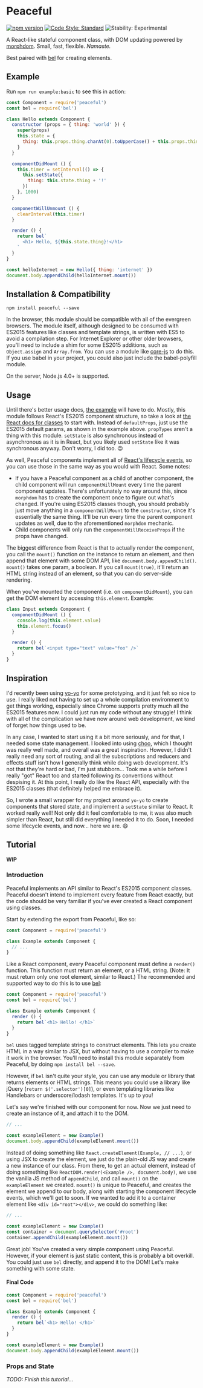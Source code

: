 # Peaceful

[![npm version](https://img.shields.io/npm/v/peaceful.svg?maxAge=2592000)](https://www.npmjs.com/package/peaceful)
[![Code Style: Standard](https://img.shields.io/badge/code%20style-standard-brightgreen.svg)](http://standardjs.com/)
![Stability: Experimental](https://img.shields.io/badge/stability-experimental-orange.svg)

A React-like stateful component class, with DOM updating powered by [morphdom](https://github.com/patrick-steele-idem/morphdom). Small, fast, flexible. *Namaste.*

Best paired with [bel](https://github.com/shama/bel) for creating elements.

## Example

Run `npm run example:basic` to see this in action:
```js
const Component = require('peaceful')
const bel = require('bel')

class Hello extends Component {
  constructor (props = { thing: 'world' }) {
    super(props)
    this.state = {
      thing: this.props.thing.charAt(0).toUpperCase() + this.props.thing.slice(1)
    }
  }

  componentDidMount () {
    this.timer = setInterval(() => {
      this.setState({
        thing: this.state.thing + '!'
      })
    }, 1000)
  }

  componentWillUnmount () {
    clearInterval(this.timer)
  }

  render () {
    return bel`
      <h1> Hello, ${this.state.thing}!</h1>
    `
  }
}

const helloInternet = new Hello({ thing: 'internet' })
document.body.appendChild(helloInternet.mount())
```

## Installation & Compatibility

```
npm install peaceful --save
```

In the browser, this module should be compatible with all of the evergreen browsers. The module itself, although designed to be consumed with ES2015 features like classes and template strings, is written with ES5 to avoid a compilation step. For Internet Explorer or other older browsers, you'll need to include a shim for some ES2015 additions, such as `Object.assign` and `Array.from`. You can use a module like [core-js](https://github.com/zloirock/core-js) to do this. If you use babel in your project, you could also just include the babel-polyfill module.

On the server, Node.js 4.0+ is supported.

## Usage

Until there's better usage docs, [the example](#example) will have to do. Mostly, this module follows React's ES2015 component structure, so take a look at [the React docs for classes](https://facebook.github.io/react/docs/reusable-components.html#es6-classes) to start with. Instead of `defaultProps`, just use the ES2015 default params, as shown in the example above. `propTypes` aren't a thing with this module. `setState` is also synchronous instead of asynchronous as it is in React, but you likely used `setState` like it was synchronous anyway. Don't worry, I did too. :wink:

As well, Peaceful components implement all of [React's lifecycle events](https://facebook.github.io/react/docs/component-specs.html#lifecycle-methods), so you can use those in the same way as you would with React. Some notes:

* If you have a Peaceful component as a child of another component, the child component will run `componentWillMount` every time the parent component updates. There's unfortunately no way around this, since `morphdom` has to create the component once to figure out what's changed. If you're using ES2015 classes though, you should probably just move anything in a `componentWillMount` to the `constructor`, since it's essentially the same thing. It'll be run every time the parent component updates as well, due to the aforementioned `morphdom` mechanic.
* Child components will only run the `componentWillReceiveProps` if the props have changed.

The biggest difference from React is that to actually render the component, you call the `mount()` function on the instance to return an element, and then append that element with some DOM API, like `document.body.appendChild()`. `mount()` takes one param, a boolean. If you call `mount(true)`, it'll return an HTML string instead of an element, so that you can do server-side rendering.

When you've mounted the component (i.e. on `componentDidMount`), you can get the DOM element by accessing `this.element`. Example:

```js
class Input extends Component {
  componentDidMount () {
    console.log(this.element.value)
    this.element.focus()
  }

  render () {
    return bel`<input type="text" value="foo" />`
  }
}
```

## Inspiration

I'd recently been using [yo-yo](https://github.com/maxogden/yo-yo) for some prototyping, and it just felt so nice to use. I really liked not having to set up a whole compilation environment to get things working, especially since Chrome supports pretty much all the ES2015 features now. I could just run my code without any struggle! I think with all of the complication we have now around web development, we kind of forget how things used to be.

In any case, I wanted to start using it a bit more seriously, and for that, I needed some state management. I looked into using [choo](https://github.com/yoshuawuyts/choo), which I thought was really well made, and overall was a great inspiration. However, I didn't really need any sort of routing, and all the subscriptions and reducers and effects stuff isn't how I generally think while doing web development. It's not that they're hard or bad, I'm just stubborn... Took me a while before I really "got" React too and started following its conventions without despising it. At this point, I really do like the React API, especially with the ES2015 classes (that definitely helped me embrace it).

So, I wrote a small wrapper for my project around `yo-yo` to create components that stored state, and implement a `setState` similar to React. It worked really well! Not only did it feel comfortable to me, it was also much simpler than React, but still did everything I needed it to do. Soon, I needed some lifecycle events, and now... here we are. :smile:

## Tutorial

**WIP**

### Introduction

Peaceful implements an API similar to React's ES2015 component classes. Peaceful doesn't intend to implement every feature from React exactly, but the code should be very familiar if you've ever created a React component using classes.

Start by extending the export from Peaceful, like so:

```js
const Component = require('peaceful')

class Example extends Component {
  // ...
}
```

Like a React component, every Peaceful component must define a `render()` function. This function must return an element, or a HTML string. (Note: It must return only one root element, similar to React.) The recommended and supported way to do this is to use [bel](https://github.com/shama/bel):

```js
const Component = require('peaceful')
const bel = require('bel')

class Example extends Component {
  render () {
    return bel`<h1> Hello! </h1>`
  }
}
```

`bel` uses tagged template strings to construct elements. This lets you create HTML in a way similar to JSX, but without having to use a compiler to make it work in the browser. You'll need to install this module separately from Peaceful, by doing `npm install bel --save`.

However, if `bel` isn't quite your style, you can use any module or library that returns elements or HTML strings. This means you could use a library like jQuery (`return $('.selector')[0]`), or even templating libraries like Handlebars or underscore/lodash templates. It's up to you!

Let's say we're finished with our component for now. Now we just need to create an instance of it, and attach it to the DOM.

```js
// ...

const exampleElement = new Example()
document.body.appendChild(exampleElement.mount())
```

Instead of doing something like `React.createElement(Example, // ...)`, or using JSX to create the element, we just do the plain-old JS way and create a new instance of our class. From there, to get an actual element, instead of doing something like `ReactDOM.render(<Example />, document.body)`, we use the vanilla JS method of `appendChild`, and call `mount()` on the `exampleElement` we created. `mount()` is unique to Peaceful, and creates the element we append to our body, along with starting the component lifecycle events, which we'll get to soon. If we wanted to add it to a container element like `<div id="root"></div>`, we could do something like:

```js
// ...

const exampleElement = new Example()
const container = document.querySelector('#root')
container.appendChild(exampleElement.mount())
```

Great job! You've created a very simple component using Peaceful. However, if your element is just static content, this is probably a bit overkill. You could just use `bel` directly, and append it to the DOM! Let's make something with some state.

#### Final Code

```js
const Component = require('peaceful')
const bel = require('bel')

class Example extends Component {
  render () {
    return bel`<h1> Hello! </h1>`
  }
}

const exampleElement = new Example()
document.body.appendChild(exampleElement.mount())
```

### Props and State

*TODO: Finish this tutorial...*
